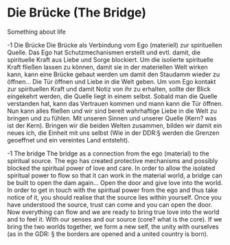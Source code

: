 # Die Brücke (The Bridge)
Something about life


-1 Die Brücke
Die Brücke als Verbindung vom Ego (materiell) zur spirituellen Quelle.
Das Ego hat Schutzmechanismen erstellt und evtl. damit, die spirituelle Kraft aus Liebe und Sorge blockiert.
Um die isolierte spirituelle Kraft fließen lassen zu können, damit sie in der materiellen Welt wirken kann, kann eine Brücke gebaut werden um damit den Staudamm wieder zu öffnen... 
Die Tür öffnen und Liebe in die Welt geben. Um vom Ego kontakt zur spirituellen Kraft und damit Notiz von ihr zu erhalten, sollte der Blick eingekehrt werden, die Quelle liegt in einem selbst.
Sobald man die Quelle verstanden hat, kann das Vertrauen kommen und mann kann die Tür öffnen. Nun kann alles fließen und wir sind bereit wahrhaftige Liebe in die Welt zu bringen und zu fühlen. Mit unseren Sinnen und unserer Quelle (Kern? was ist der Kern). Bringen wir die beiden Welten zusammen, bilden wir damit ein neues ich, die Einheit mit uns selbst (Wie in der DDR:§ werden die Grenzen geoeffnet und ein vereintes Land entsteht).



-1 The bridge
The bridge as a connection from the ego (material) to the spiritual source.
The ego has created protective mechanisms and possibly blocked the spiritual power of love and care.
In order to allow the isolated spiritual power to flow so that it can work in the material world, a bridge can be built to open the dam again... 
Open the door and give love into the world. In order to get in touch with the spiritual power from the ego and thus take notice of it, you should realise that the source lies within yourself.
Once you have understood the source, trust can come and you can open the door. Now everything can flow and we are ready to bring true love into the world and to feel it. With our senses and our source (core? what is the core). 
If we bring the two worlds together, we form a new self, the unity with ourselves (as in the GDR: § the borders are opened and a united country is born).
